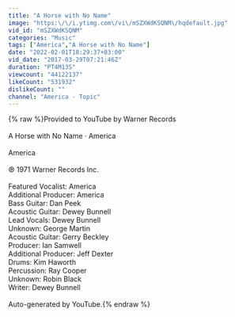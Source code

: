 ```yaml
---
title: "A Horse with No Name"
image: "https:\/\/i.ytimg.com\/vi\/mSZXWdKSQNM\/hqdefault.jpg"
vid_id: "mSZXWdKSQNM"
categories: "Music"
tags: ["America","A Horse with No Name"]
date: "2022-02-01T18:29:37+03:00"
vid_date: "2017-03-29T07:21:46Z"
duration: "PT4M13S"
viewcount: "44122137"
likeCount: "531932"
dislikeCount: ""
channel: "America - Topic"
---
```

{% raw %}Provided to YouTube by Warner Records<br /><br />A Horse with No Name · America<br /><br />America<br /><br />℗ 1971 Warner Records Inc.<br /><br />Featured  Vocalist: America<br />Additional  Producer: America<br />Bass  Guitar: Dan Peek<br />Acoustic  Guitar: Dewey Bunnell<br />Lead  Vocals: Dewey Bunnell<br />Unknown: George Martin<br />Acoustic  Guitar: Gerry Beckley<br />Producer: Ian Samwell<br />Additional  Producer: Jeff Dexter<br />Drums: Kim Haworth<br />Percussion: Ray Cooper<br />Unknown: Robin Black<br />Writer: Dewey Bunnell<br /><br />Auto-generated by YouTube.{% endraw %}
